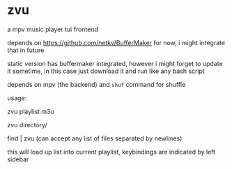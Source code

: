 # zvu
a mpv music player tui frontend

depends on https://github.com/netkv/BufferMaker for now, i might integrate that in future

static version has buffermaker integrated, however i might forget to update it sometime, in this case just download it and run like any bash script

depends on mpv (the backend) and `shuf` command for shuffle

usage:

zvu playlist.m3u

zvu directory/

find | zvu (can accept any list of files separated by newlines)

this will load up list into current playlist, keybindings are indicated by left sidebar
